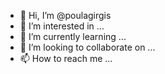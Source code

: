 - 👋 Hi, I’m @poulagirgis
- 👀 I’m interested in ...
- 🌱 I’m currently learning ...
- 💞️ I’m looking to collaborate on ...
- 📫 How to reach me ...

<!---
poulagirgis/poulagirgis is a ✨ special ✨ repository because its `README.md` (this file) appears on your GitHub profile.
You can click the Preview link to take a look at your changes.
--->
